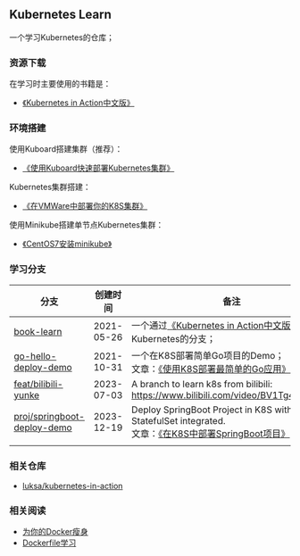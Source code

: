 ## Kubernetes Learn

一个学习Kubernetes的仓库；

### 资源下载

在学习时主要使用的书籍是：

-   [《Kubernetes in Action中文版》](https://book.douban.com/subject/30418855/)

### 环境搭建

使用Kuboard搭建集群（推荐）：

- [《使用Kuboard快速部署Kubernetes集群》](https://jasonkayzk.github.io/2023/12/14/使用Kuboard快速部署Kubernetes集群/)

Kubernetes集群搭建：

- [《在VMWare中部署你的K8S集群》](https://jasonkayzk.github.io/2021/05/16/在VMWare中部署你的K8S集群/)

使用Minikube搭建单节点Kubernetes集群：

- [《CentOS7安装minikube》](https://jasonkayzk.github.io/2021/05/26/CentOS7%E5%AE%89%E8%A3%85minikube/)


### 学习分支

| **分支**                                                     | **创建时间** | **备注**                                                     |
| ------------------------------------------------------------ | ------------ | ------------------------------------------------------------ |
| [book-learn](https://github.com/JasonkayZK/kubernetes-learn/tree/book-learn) | 2021-05-26   | 一个通过[《Kubernetes in Action中文版》](https://book.douban.com/subject/30418855/)学习Kubernetes的分支； |
| [go-hello-deploy-demo](https://github.com/JasonkayZK/kubernetes-learn/tree/go-hello-deploy-demo) | 2021-10-31   | 一个在K8S部署简单Go项目的Demo；<br />文章：[《使用K8S部署最简单的Go应用》](https://jasonkayzk.github.io/2021/10/31/使用K8S部署最简单的Go应用/)源码； |
| [feat/bilibili-yunke](https://github.com/JasonkayZK/kubernetes-learn/tree/feat/bilibili-yunke) | 2023-07-03   | A branch to learn k8s from bilibili:<br />https://www.bilibili.com/video/BV1Tg411P7EB/ |
| [proj/springboot-deploy-demo](https://github.com/JasonkayZK/kubernetes-learn/tree/proj/springboot-deploy-demo) | 2023-12-19   | Deploy SpringBoot Project in K8S with StatefulSet integrated.<br />文章：[《在K8S中部署SpringBoot项目》](https://jasonkayzk.github.io/2023/12/19/在K8S中部署SpringBoot项目/) |
|                                                              |              |                                                              |



### 相关仓库

-   [luksa/kubernetes-in-action](https://github.com/luksa/kubernetes-in-action)



### 相关阅读

-   [为你的Docker瘦身](https://jasonkayzk.github.io/2020/04/26/%E4%B8%BA%E4%BD%A0%E7%9A%84Docker%E7%98%A6%E8%BA%AB/)
-   [Dockerfile学习](https://jasonkayzk.github.io/2019/10/16/Dockerfile%E5%AD%A6%E4%B9%A0/)

